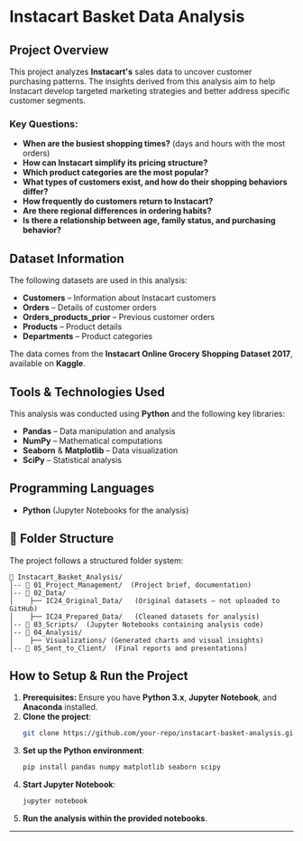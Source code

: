 # Instacart Basket Data Analysis

## Project Overview
This project analyzes **Instacart's** sales data to uncover customer purchasing patterns. The insights derived from this analysis aim to help Instacart develop targeted marketing strategies and better address specific customer segments.

### Key Questions:
- **When are the busiest shopping times?** (days and hours with the most orders)
- **How can Instacart simplify its pricing structure?**
- **Which product categories are the most popular?**
- **What types of customers exist, and how do their shopping behaviors differ?**
- **How frequently do customers return to Instacart?**
- **Are there regional differences in ordering habits?**
- **Is there a relationship between age, family status, and purchasing behavior?**

## Dataset Information
The following datasets are used in this analysis:
- **Customers** – Information about Instacart customers
- **Orders** – Details of customer orders
- **Orders_products_prior** – Previous customer orders
- **Products** – Product details
- **Departments** – Product categories

The data comes from the **Instacart Online Grocery Shopping Dataset 2017**, available on **Kaggle**.

## Tools & Technologies Used
This analysis was conducted using **Python** and the following key libraries:
- **Pandas** – Data manipulation and analysis
- **NumPy** – Mathematical computations
- **Seaborn** & **Matplotlib** – Data visualization
- **SciPy** – Statistical analysis

## Programming Languages
- **Python** (Jupyter Notebooks for the analysis)

## 📂 Folder Structure
The project follows a structured folder system:
```
📂 Instacart_Basket_Analysis/
│-- 📂 01_Project_Management/  (Project brief, documentation)
│-- 📂 02_Data/  
│    ├── IC24_Original_Data/   (Original datasets – not uploaded to GitHub)
│    ├── IC24_Prepared_Data/   (Cleaned datasets for analysis)
│-- 📂 03_Scripts/  (Jupyter Notebooks containing analysis code)
│-- 📂 04_Analysis/  
│    ├── Visualizations/ (Generated charts and visual insights)
│-- 📂 05_Sent_to_Client/  (Final reports and presentations)
```

## How to Setup & Run the Project
1. **Prerequisites:** Ensure you have **Python 3.x**, **Jupyter Notebook**, and **Anaconda** installed.
2. **Clone the project**:
   ```bash
   git clone https://github.com/your-repo/instacart-basket-analysis.git
   ```
3. **Set up the Python environment**:
   ```bash
   pip install pandas numpy matplotlib seaborn scipy
   ```
4. **Start Jupyter Notebook**:
   ```bash
   jupyter notebook
   ```
5. **Run the analysis within the provided notebooks**.

---
